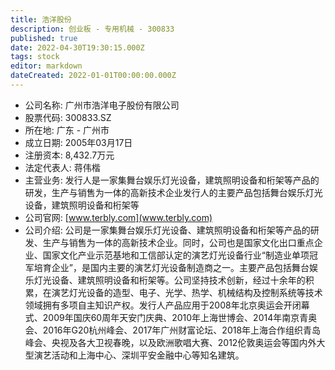 ```yaml
---
title: 浩洋股份
description: 创业板 - 专用机械 - 300833
published: true
date: 2022-04-30T19:30:15.000Z
tags: stock
editor: markdown
dateCreated: 2022-01-01T00:00:00.000Z
---
```


- 公司名称: 广州市浩洋电子股份有限公司
- 股票代码: 300833.SZ
- 所在地: 广东 - 广州市
- 成立日期: 2005年03月17日
- 注册资本: 8,432.7万元
- 法定代表人: 蒋伟楷
- 主营业务: 发行人是一家集舞台娱乐灯光设备，建筑照明设备和桁架等产品的研发，生产与销售为一体的高新技术企业发行人的主要产品包括舞台娱乐灯光设备，建筑照明设备和桁架等
- 公司官网: [www.terbly.com](www.terbly.com)
- 公司介绍: 公司是一家集舞台娱乐灯光设备、建筑照明设备和桁架等产品的研发、生产与销售为一体的高新技术企业。同时，公司也是国家文化出口重点企业、国家文化产业示范基地和工信部认定的演艺灯光设备行业“制造业单项冠军培育企业”，是国内主要的演艺灯光设备制造商之一。主要产品包括舞台娱乐灯光设备、建筑照明设备和桁架等。公司坚持技术创新，经过十余年的积累，在演艺灯光设备的造型、电子、光学、热学、机械结构及控制系统等技术领域拥有多项自主知识产权。发行人产品应用于2008年北京奥运会开闭幕式、2009年国庆60周年天安门庆典、2010年上海世博会、2014年南京青奥会、2016年G20杭州峰会、2017年广州财富论坛、2018年上海合作组织青岛峰会、央视及各大卫视春晚，以及欧洲歌唱大赛、2012伦敦奥运会等国内外大型演艺活动和上海中心、深圳平安金融中心等知名建筑。


